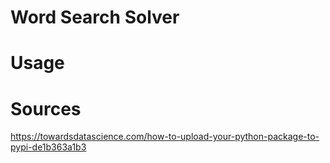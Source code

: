 # Word Search Solver

# Usage

# Sources

https://towardsdatascience.com/how-to-upload-your-python-package-to-pypi-de1b363a1b3
